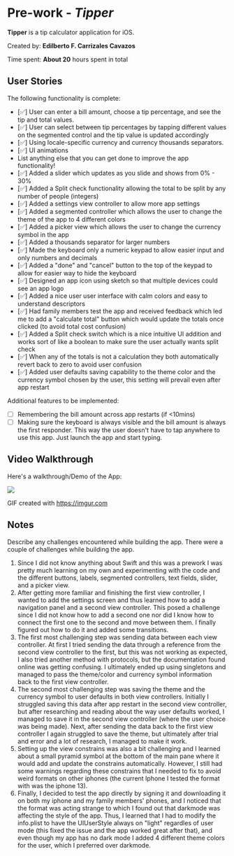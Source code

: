# Pre-work - *Tipper*

**Tipper** is a tip calculator application for iOS.

Created by: **Edilberto F. Carrizales Cavazos**

Time spent: **About 20** hours spent in total

## User Stories

The following functionality is complete:

* [✅] User can enter a bill amount, choose a tip percentage, and see the tip and total values.
* [✅] User can select between tip percentages by tapping different values on the segmented control and the tip value is updated accordingly
* [✅] Using locale-specific currency and currency thousands separators.
* [✅] UI animations
* List anything else that you can get done to improve the app functionality!
* [✅] Added a slider which updates as you slide and shows from 0% - 30%
* [✅] Added a Split check functionality allowing the total to be split by any number of people (integers)
* [✅] Added a settings view controller to allow more app settings
* [✅] Added a segmented controller which allows the user to change the theme of the app to 4 different colors
* [✅] Added a picker view which allows the user to change the currency symbol in the app
* [✅] Added a thousands separator for larger numbers
* [✅] Made the keyboard only a numeric keypad to allow easier input and only numbers and decimals
* [✅] Added a "done" and "cancel" button to the top of the keypad to allow for easier way to hide the keyboard
* [✅] Designed an app icon using sketch so that multiple devices could see an app logo
* [✅] Added a nice user user interface with calm colors and easy to understand descriptors
* [✅] Had family members test the app and received feedback which led me to add a "calculate total" button which would update the totals once clicked (to avoid total cost confusion)
* [✅] Added a Split check switch which is a nice intuitive UI addition and works sort of like a boolean to make sure the user actually wants split check
* [✅] When any of the totals is not a calculation they both automatically revert back to zero to avoid user confusion
* [✅] Added user defaults saving capability to the theme color and the currency symbol chosen by the user, this setting will prevail even after app restart

Additional features to be implemented:

* [ ] Remembering the bill amount across app restarts (if <10mins)
* [ ] Making sure the keyboard is always visible and the bill amount is always the first responder. This way the user doesn't have to tap anywhere to use this app. Just launch the app and start typing.

## Video Walkthrough

Here's a walkthrough/Demo of the App:

![](https://github.com/Eddie-Carrizales/CodePath-IOS/blob/main/Prework-Tipper%20App/Tipper.gif)

GIF created with https://imgur.com

## Notes

Describe any challenges encountered while building the app.
There were a couple of challenges while building the app.
1. Since I did not know anything about Swift and this was a prework I was pretty much learning on my own and experimenting with the code and the different buttons, labels, segmented controllers, text fields, slider, and a picker view.
2. After getting more familiar and finishing the first view controller, I wanted to add the settings screen and thus learned how to add a navigation panel and a second view controller. This posed a challenge since I did not know how to add a second one nor did I know how to connect the first one to the second and move between them. I finally figured out how to do it and added some transitions.
3. The first most challenging step was sending data between each view controller. At first I tried sending the data through a reference from the second view controller to the first, but this was not working as expected, I also tried another method with protocols, but the documentation found online was getting confusing. I ultimately ended up using singletons and managed to pass the theme/color and currency symbol information back to the first view controller.
4. The second most challenging step was saving the theme and the currency symbol to user defaults in both view controllers. Initially I struggled saving this data after app restart in the second view controller, but after researching and reading about the way user defaults worked, I managed to save it in the second view controller (where the user choice was being made). Next, after sending the data back to the first view controller I again struggled to save the theme, but ultimately after trial and error and a lot of research, I managed to make it work.
4. Setting up the view constrains was also a bit challenging and I learned about a small pyramid symbol at the bottom of the main pane where it would add and update the constrains automatically. However, I still had some warnings regarding these constrains that I needed to fix to avoid weird formats on other iphones (the current Iphone I tested the format with was the iphone 13).
5. Finally, I decided to test the app directly by signing it and downloading it on both my iphone and my family members' phones, and I noticed that the format was acting strange to which I found out that darkmode was affecting the style of the app. Thus, I learned that I had to modify the info.plist to have the UIUserStyle always on "light" regardles of user mode (this fixed the issue and the app worked great after that), and even though my app has no dark mode I added 4 different theme colors for the user, which I preferred over darkmode.
